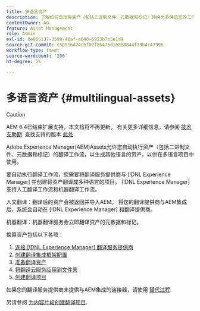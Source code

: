 ```yaml
---
title: 多语言资产
description: 了解如何自动将资产（包括二进制文件、元数据和标记）转换为多种语言的工作流。
contentOwner: AG
feature: Asset Management
role: Admin
exl-id: 8e065137-3599-48af-a040-6923b7b5e1d9
source-git-commit: c5b816d74c6f02f85476d16868844f39b4c47996
workflow-type: tm+mt
source-wordcount: '206'
ht-degree: 5%

---
```


# 多语言资产 {#multilingual-assets}

>[!CAUTION]
>
>AEM 6.4已结束扩展支持，本文档将不再更新。 有关更多详细信息，请参阅 [技术支助期](https://helpx.adobe.com/cn/support/programs/eol-matrix.html). 查找支持的版本 [此处](https://experienceleague.adobe.com/docs/).

Adobe Experience Manager(AEM)Assets允许您自动执行资产（包括二进制文件、元数据和标记）的翻译工作流，以生成其他语言的资产，以供在多语言项目中使用。

要自动执行翻译工作流，您需要将翻译服务提供商与 [!DNL Experience Manager] 并创建将资产翻译成多种语言的项目。 [!DNL Experience Manager] 支持人工翻译工作流和机器翻译工作流。

人文翻译：翻译后的资产会被返回并导入AEM。 将您的翻译提供商与AEM集成后，系统会自动在 [!DNL Experience Manager] 和翻译提供商。

机器翻译：机器翻译服务会立即翻译资产的元数据和标记。

换算资产包括以下各项：

1. [连接 [!DNL Experience Manager] 翻译服务提供商](/help/sites-administering/tc-tic.md#connecting-to-a-translation-service-provider)
1. [创建翻译集成框架配置](/help/sites-administering/tc-tic.md)
1. [准备翻译资产](preparing-assets-for-translation.md)
1. [将翻译云服务应用到文件夹](transition-cloud-services.md)
1. [创建翻译项目](translation-projects.md)

如果您的翻译服务提供商未提供与AEM集成的连接器，请使用 [替代过程](/help/sites-administering/tc-manage.md#exporting-a-translation-job).

另请参阅 [为内容片段创建翻译项目](creating-translation-projects-for-content-fragments.md).
